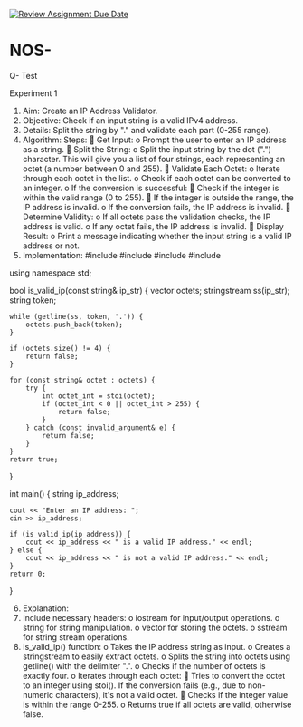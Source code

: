 [![Review Assignment Due Date](https://classroom.github.com/assets/deadline-readme-button-22041afd0340ce965d47ae6ef1cefeee28c7c493a6346c4f15d667ab976d596c.svg)](https://classroom.github.com/a/HXuHKMKY)
# NOS-

Q- Test

Experiment 1
1.	Aim: Create an IP Address Validator.
2.	Objective: Check if an input string is a valid IPv4 address.
3.	Details: Split the string by "." and validate each part (0-255 range).
4.	Algorithm:
Steps:
	Get Input:
o	Prompt the user to enter an IP address as a string.
	Split the String:
o	Split the input string by the dot (".") character. This will give you a list of four strings, each representing an octet (a number between 0 and 255).
	Validate Each Octet:
o	Iterate through each octet in the list.
o	Check if each octet can be converted to an integer.
o	If the conversion is successful: 
	Check if the integer is within the valid range (0 to 255).
	If the integer is outside the range, the IP address is invalid.
o	If the conversion fails, the IP address is invalid.
	Determine Validity:
o	If all octets pass the validation checks, the IP address is valid.
o	If any octet fails, the IP address is invalid.
	Display Result:
o	Print a message indicating whether the input string is a valid IP address or not.
5.	Implementation:
#include <iostream>
#include <string>
#include <vector>
#include <sstream>

using namespace std;

bool is_valid_ip(const string& ip_str) {
    vector<string> octets;
    stringstream ss(ip_str);
    string token;

    while (getline(ss, token, '.')) {
        octets.push_back(token);
    }

    if (octets.size() != 4) {
        return false;
    }

    for (const string& octet : octets) {
        try {
            int octet_int = stoi(octet);
            if (octet_int < 0 || octet_int > 255) {
                return false;
            }
        } catch (const invalid_argument& e) {
            return false;
        }
    }
    return true;
}

int main() {
    string ip_address;

    cout << "Enter an IP address: ";
    cin >> ip_address;

    if (is_valid_ip(ip_address)) {
        cout << ip_address << " is a valid IP address." << endl;
    } else {
        cout << ip_address << " is not a valid IP address." << endl;
    }
    return 0;
}

6.	Explanation:
1.	Include necessary headers:
o	iostream for input/output operations.
o	string for string manipulation.
o	vector for storing the octets.
o	sstream for string stream operations.
2.	is_valid_ip() function:
o	Takes the IP address string as input.
o	Creates a stringstream to easily extract octets.
o	Splits the string into octets using getline() with the delimiter ".".
o	Checks if the number of octets is exactly four.
o	Iterates through each octet: 
	Tries to convert the octet to an integer using stoi(). If the conversion fails (e.g., due to non-numeric characters), it's not a valid octet.
	Checks if the integer value is within the range 0-255.
o	Returns true if all octets are valid, otherwise false.

